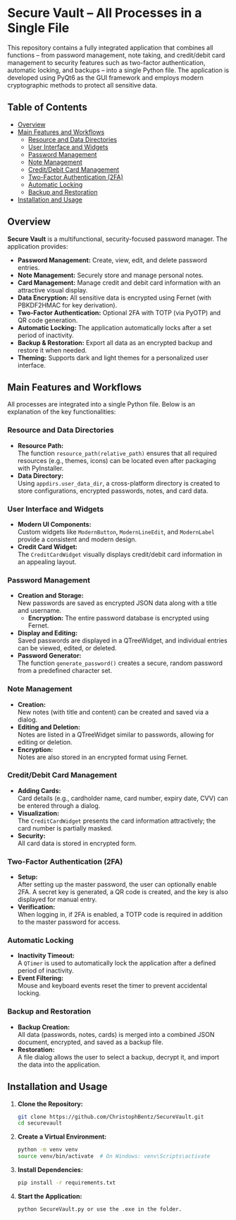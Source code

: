 # Secure Vault – All Processes in a Single File

This repository contains a fully integrated application that combines all functions – from password management, note taking, and credit/debit card management to security features such as two-factor authentication, automatic locking, and backups – into a single Python file. The application is developed using PyQt6 as the GUI framework and employs modern cryptographic methods to protect all sensitive data.

## Table of Contents

- [Overview](#overview)
- [Main Features and Workflows](#main-features-and-workflows)
  - [Resource and Data Directories](#resource-and-data-directories)
  - [User Interface and Widgets](#user-interface-and-widgets)
  - [Password Management](#password-management)
  - [Note Management](#note-management)
  - [Credit/Debit Card Management](#creditdebit-card-management)
  - [Two-Factor Authentication (2FA)](#two-factor-authentication-2fa)
  - [Automatic Locking](#automatic-locking)
  - [Backup and Restoration](#backup-and-restoration)
- [Installation and Usage](#installation-and-usage)

## Overview

**Secure Vault** is a multifunctional, security-focused password manager. The application provides:

- **Password Management:** Create, view, edit, and delete password entries.
- **Note Management:** Securely store and manage personal notes.
- **Card Management:** Manage credit and debit card information with an attractive visual display.
- **Data Encryption:** All sensitive data is encrypted using Fernet (with PBKDF2HMAC for key derivation).
- **Two-Factor Authentication:** Optional 2FA with TOTP (via PyOTP) and QR code generation.
- **Automatic Locking:** The application automatically locks after a set period of inactivity.
- **Backup & Restoration:** Export all data as an encrypted backup and restore it when needed.
- **Theming:** Supports dark and light themes for a personalized user interface.

## Main Features and Workflows

All processes are integrated into a single Python file. Below is an explanation of the key functionalities:

### Resource and Data Directories

- **Resource Path:**  
  The function `resource_path(relative_path)` ensures that all required resources (e.g., themes, icons) can be located even after packaging with PyInstaller.
- **Data Directory:**  
  Using `appdirs.user_data_dir`, a cross-platform directory is created to store configurations, encrypted passwords, notes, and card data.

### User Interface and Widgets

- **Modern UI Components:**  
  Custom widgets like `ModernButton`, `ModernLineEdit`, and `ModernLabel` provide a consistent and modern design.
- **Credit Card Widget:**  
  The `CreditCardWidget` visually displays credit/debit card information in an appealing layout.

### Password Management

- **Creation and Storage:**  
  New passwords are saved as encrypted JSON data along with a title and username.  
  - **Encryption:** The entire password database is encrypted using Fernet.
- **Display and Editing:**  
  Saved passwords are displayed in a QTreeWidget, and individual entries can be viewed, edited, or deleted.
- **Password Generator:**  
  The function `generate_password()` creates a secure, random password from a predefined character set.

### Note Management

- **Creation:**  
  New notes (with title and content) can be created and saved via a dialog.
- **Editing and Deletion:**  
  Notes are listed in a QTreeWidget similar to passwords, allowing for editing or deletion.
- **Encryption:**  
  Notes are also stored in an encrypted format using Fernet.

### Credit/Debit Card Management

- **Adding Cards:**  
  Card details (e.g., cardholder name, card number, expiry date, CVV) can be entered through a dialog.
- **Visualization:**  
  The `CreditCardWidget` presents the card information attractively; the card number is partially masked.
- **Security:**  
  All card data is stored in encrypted form.

### Two-Factor Authentication (2FA)

- **Setup:**  
  After setting up the master password, the user can optionally enable 2FA. A secret key is generated, a QR code is created, and the key is also displayed for manual entry.
- **Verification:**  
  When logging in, if 2FA is enabled, a TOTP code is required in addition to the master password for access.

### Automatic Locking

- **Inactivity Timeout:**  
  A `QTimer` is used to automatically lock the application after a defined period of inactivity.
- **Event Filtering:**  
  Mouse and keyboard events reset the timer to prevent accidental locking.

### Backup and Restoration

- **Backup Creation:**  
  All data (passwords, notes, cards) is merged into a combined JSON document, encrypted, and saved as a backup file.
- **Restoration:**  
  A file dialog allows the user to select a backup, decrypt it, and import the data into the application.

## Installation and Usage

1. **Clone the Repository:**

   ```bash
   git clone https://github.com/ChristophBentz/SecureVault.git
   cd securevault

2. **Create a Virtual Environment:**

   ```bash
   python -m venv venv
   source venv/bin/activate  # On Windows: venv\Scripts\activate

3. **Install Dependencies:**

   ```bash
   pip install -r requirements.txt

4. **Start the Application:**

   ```bash
   python SecureVault.py or use the .exe in the folder.


